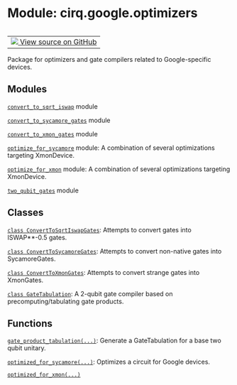 <div itemscope itemtype="http://developers.google.com/ReferenceObject">
<meta itemprop="name" content="cirq.google.optimizers" />
<meta itemprop="path" content="Stable" />
</div>

# Module: cirq.google.optimizers

<!-- Insert buttons and diff -->

<table class="tfo-notebook-buttons tfo-api" align="left">

<td>
  <a target="_blank" href="https://github.com/quantumlib/cirq/tree/master/cirq/google/optimizers/__init__.py">
    <img src="https://www.tensorflow.org/images/GitHub-Mark-32px.png" />
    View source on GitHub
  </a>
</td>
</table>



Package for optimizers and gate compilers related to Google-specific devices.



## Modules

[`convert_to_sqrt_iswap`](../../cirq/google/optimizers/convert_to_sqrt_iswap.md) module

[`convert_to_sycamore_gates`](../../cirq/google/optimizers/convert_to_sycamore_gates.md) module

[`convert_to_xmon_gates`](../../cirq/google/optimizers/convert_to_xmon_gates.md) module

[`optimize_for_sycamore`](../../cirq/google/optimizers/optimize_for_sycamore.md) module: A combination of several optimizations targeting XmonDevice.

[`optimize_for_xmon`](../../cirq/google/optimizers/optimize_for_xmon.md) module: A combination of several optimizations targeting XmonDevice.

[`two_qubit_gates`](../../cirq/google/optimizers/two_qubit_gates.md) module

## Classes

[`class ConvertToSqrtIswapGates`](../../cirq/google/ConvertToSqrtIswapGates.md): Attempts to convert gates into ISWAP**-0.5 gates.

[`class ConvertToSycamoreGates`](../../cirq/google/ConvertToSycamoreGates.md): Attempts to convert non-native gates into SycamoreGates.

[`class ConvertToXmonGates`](../../cirq/google/ConvertToXmonGates.md): Attempts to convert strange gates into XmonGates.

[`class GateTabulation`](../../cirq/google/GateTabulation.md): A 2-qubit gate compiler based on precomputing/tabulating gate products.

## Functions

[`gate_product_tabulation(...)`](../../cirq/google/optimizers/gate_product_tabulation.md): Generate a GateTabulation for a base two qubit unitary.

[`optimized_for_sycamore(...)`](../../cirq/google/optimized_for_sycamore.md): Optimizes a circuit for Google devices.

[`optimized_for_xmon(...)`](../../cirq/google/optimized_for_xmon.md)

